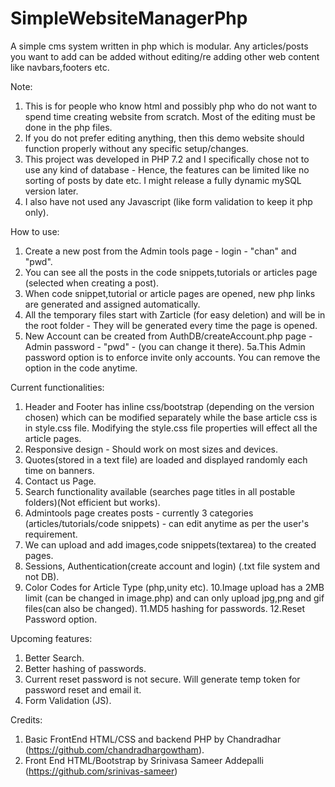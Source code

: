 # SimpleWebsiteManagerPhp
A simple cms system written in php which is modular. Any articles/posts you want to add can be added without editing/re adding other web content like navbars,footers etc. 

Note: 

1. This is for people who know html and possibly php who do not want to spend time creating website from scratch. Most of the editing must be done in the php files.
2. If you do not prefer editing anything, then this demo website should function properly without any specific setup/changes.
3. This project was developed in PHP 7.2 and I specifically chose not to use any kind of database - Hence, the features can be limited like no sorting of posts by date etc. I might release a fully dynamic mySQL version later.
4. I also have not used any Javascript (like form validation to keep it php only).

How to use:
1. Create a new post from the Admin tools page - login - "chan" and "pwd".
2. You can see all the posts in the code snippets,tutorials or articles page (selected when creating a post).
3. When code snippet,tutorial or article pages are opened, new php links are generated and assigned automatically.
4. All the temporary files start with Zarticle (for easy deletion) and will be in the root folder - They will be generated every time the page is opened.
5. New Account can be created from AuthDB/createAccount.php page - Admin password - "pwd" - (you can change it there).
5a.This Admin password option is to enforce invite only accounts. You can remove the option in the code anytime.

Current functionalities:
1. Header and Footer has inline css/bootstrap (depending on the version chosen) which can be modified separately while the base article css is in style.css file. Modifying the style.css file properties will effect all the article pages.
2. Responsive design - Should work on most sizes and devices.
3. Quotes(stored in a text file) are loaded and displayed randomly each time on banners.
4. Contact us Page.
5. Search functionality available (searches page titles in all postable folders)(Not efficient but works).
6. Admintools page creates posts - currently 3 categories (articles/tutorials/code snippets) - can edit anytime as per the user's requirement.
7. We can upload and add images,code snippets(textarea) to the created pages.
8. Sessions, Authentication(create account and login) (.txt file system and not DB).
9. Color Codes for Article Type (php,unity etc).
10.Image upload has a 2MB limit (can be changed in image.php) and can only upload jpg,png and gif files(can also be changed).
11.MD5 hashing for passwords.
12.Reset Password option.

Upcoming features:
1. Better Search.
2. Better hashing of passwords.
3. Current reset password is not secure. Will generate temp token for password reset and email it.
4. Form Validation (JS).

Credits:
1. Basic FrontEnd HTML/CSS and backend PHP by Chandradhar (https://github.com/chandradhargowtham).
2. Front End HTML/Bootstrap by Srinivasa Sameer Addepalli (https://github.com/srinivas-sameer)